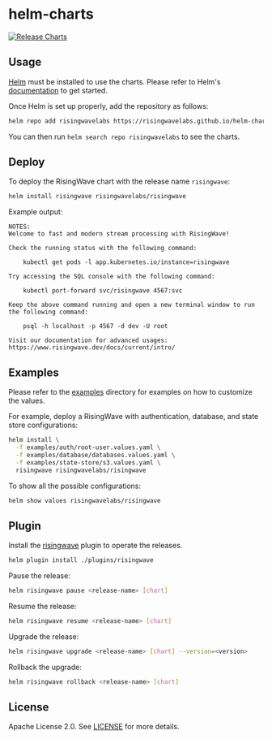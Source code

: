 # helm-charts

[![Release Charts](https://github.com/risingwavelabs/helm-charts/actions/workflows/release.yml/badge.svg)](https://github.com/risingwavelabs/helm-charts/actions/workflows/release.yml)

## Usage

[Helm](https://helm.sh/) must be installed to use the charts. Please refer to Helm's [documentation](https://helm.sh/docs/intro/install/) to get started.

Once Helm is set up properly, add the repository as follows:

```bash
helm repo add risingwavelabs https://risingwavelabs.github.io/helm-charts/
```

You can then run `helm search repo risingwavelabs` to see the charts.

## Deploy

To deploy the RisingWave chart with the release name `risingwave`:

```bash
helm install risingwave risingwavelabs/risingwave
```

Example output:

```plain
NOTES:
Welcome to fast and modern stream processing with RisingWave!

Check the running status with the following command:

    kubectl get pods -l app.kubernetes.io/instance=risingwave

Try accessing the SQL console with the following command:

    kubectl port-forward svc/risingwave 4567:svc

Keep the above command running and open a new terminal window to run the following command:

    psql -h localhost -p 4567 -d dev -U root

Visit our documentation for advanced usages: https://www.risingwave.dev/docs/current/intro/
```

## Examples

Please refer to the [examples](examples) directory for examples on how to customize the values.

For example, deploy a RisingWave with authentication, database, and state store configurations:

```bash
helm install \
  -f examples/auth/root-user.values.yaml \
  -f examples/database/databases.values.yaml \
  -f examples/state-store/s3.values.yaml \
  risingwave risingwavelabs/risingwave
```

To show all the possible configurations:

```bash
helm show values risingwavelabs/risingwave
```

## Plugin

Install the [risingwave](/plugins/risingwave) plugin to operate the releases.

```bash
helm plugin install ./plugins/risingwave
```

Pause the release:

```bash
helm risingwave pause <release-name> [chart]
```

Resume the release:

```bash
helm risingwave resume <release-name> [chart]
```

Upgrade the release:

```bash
helm risingwave upgrade <release-name> [chart] --version=<version>
```

Rollback the upgrade:

```bash
helm risingwave rollback <release-name> [chart]
```

## License

Apache License 2.0. See [LICENSE](LICENSE) for more details.

